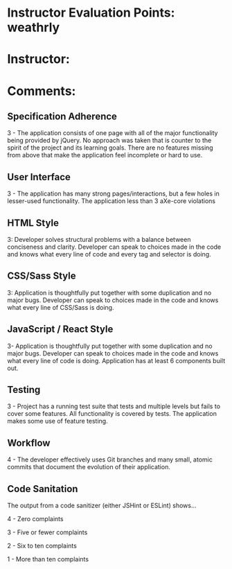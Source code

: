 # Instructor Evaluation Points: weathrly
# Instructor:
# Comments:

## Specification Adherence

3 - The application consists of one page with all of the major functionality being provided by jQuery. No approach was taken that is counter to the spirit of the project and its learning goals. There are no features missing from above that make the application feel incomplete or hard to use.


## User Interface

3 - The application has many strong pages/interactions, but a few holes in lesser-used functionality. The application less than 3 aXe-core violations

## HTML Style

3: Developer solves structural problems with a balance between conciseness and clarity. Developer can speak to choices made in the code and knows what every line of code and every tag and selector is doing.

## CSS/Sass Style

3: Application is thoughtfully put together with some duplication and no major bugs. Developer can speak to choices made in the code and knows what every line of CSS/Sass is doing.

## JavaScript / React Style

3- Application is thoughtfully put together with some duplication and no major bugs. Developer can speak to choices made in the code and knows what every line of code is doing. Application has at least 6 components built out.


## Testing

3 - Project has a running test suite that tests and multiple levels but fails to cover some features. All functionality is covered by tests. The application makes some use of feature testing.

## Workflow

4 - The developer effectively uses Git branches and many small, atomic commits that document the evolution of their application.


## Code Sanitation

The output from a code sanitizer (either JSHint or ESLint) shows…

4 - Zero complaints

3 - Five or fewer complaints

2 - Six to ten complaints

1 - More than ten complaints
